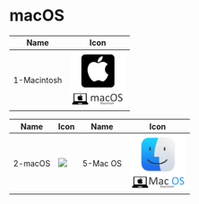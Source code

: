 # macOS
Name|Icon
--|--
1-Macintosh|<img src="1-Macintosh.png" width="100px">

Name|Icon|Name|Icon
--|--|--|--
2-macOS|<img src="2-macOS.png" width="100px">|5-Mac OS|<img src="5-Mac_OS.png" width="100px">
